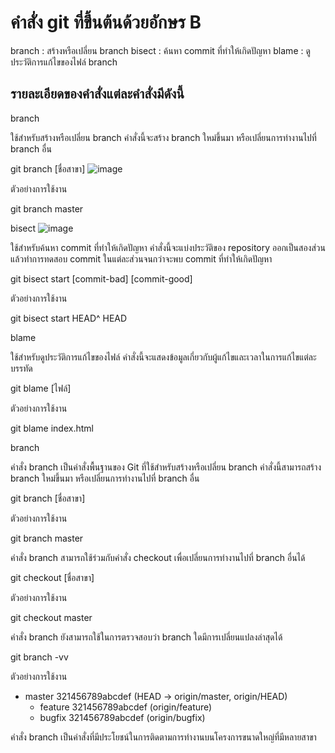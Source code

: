 # คำสั่ง git ที่ขึ้นต้นด้วยอักษร B
 branch : สร้างหรือเปลี่ยน branch
    bisect : ค้นหา commit ที่ทำให้เกิดปัญหา
    blame : ดูประวัติการแก้ไขของไฟล์
    branch

## รายละเอียดของคำสั่งแต่ละคำสั่งมีดังนี้

branch

ใช้สำหรับสร้างหรือเปลี่ยน branch คำสั่งนี้จะสร้าง branch ใหม่ขึ้นมา หรือเปลี่ยนการทำงานไปที่ branch อื่น

git branch [ชื่อสาขา]
![image](https://github.com/AnchisaPhetnoi/Git_A-Z_Mission_65030289/assets/144197034/88e1c3f4-a844-409d-8041-1c196cd1bbf3)

ตัวอย่างการใช้งาน

git branch master

bisect
![image](https://github.com/AnchisaPhetnoi/Git_A-Z_Mission_65030289/assets/144197034/6373bda2-d853-4574-af7a-8444d09d93ce)

ใช้สำหรับค้นหา commit ที่ทำให้เกิดปัญหา คำสั่งนี้จะแบ่งประวัติของ repository ออกเป็นสองส่วน แล้วทำการทดสอบ commit ในแต่ละส่วนจนกว่าจะพบ commit ที่ทำให้เกิดปัญหา

git bisect start [commit-bad] [commit-good]

ตัวอย่างการใช้งาน

git bisect start HEAD^ HEAD

blame

ใช้สำหรับดูประวัติการแก้ไขของไฟล์ คำสั่งนี้จะแสดงข้อมูลเกี่ยวกับผู้แก้ไขและเวลาในการแก้ไขแต่ละบรรทัด

git blame [ไฟล์]

ตัวอย่างการใช้งาน

git blame index.html

branch

คำสั่ง branch เป็นคำสั่งพื้นฐานของ Git ที่ใช้สำหรับสร้างหรือเปลี่ยน branch คำสั่งนี้สามารถสร้าง branch ใหม่ขึ้นมา หรือเปลี่ยนการทำงานไปที่ branch อื่น

git branch [ชื่อสาขา]

ตัวอย่างการใช้งาน

git branch master

คำสั่ง branch สามารถใช้ร่วมกับคำสั่ง checkout เพื่อเปลี่ยนการทำงานไปที่ branch อื่นได้

git checkout [ชื่อสาขา]

ตัวอย่างการใช้งาน

git checkout master

คำสั่ง branch ยังสามารถใช้ในการตรวจสอบว่า branch ใดมีการเปลี่ยนแปลงล่าสุดได้

git branch -vv

ตัวอย่างการใช้งาน

* master  321456789abcdef (HEAD -> origin/master, origin/HEAD)
   * feature  321456789abcdef (origin/feature)
   * bugfix   321456789abcdef (origin/bugfix)

คำสั่ง branch เป็นคำสั่งที่มีประโยชน์ในการติดตามการทำงานบนโครงการขนาดใหญ่ที่มีหลายสาขา
